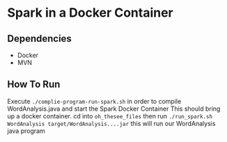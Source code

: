 # Spark in a Docker Container

## Dependencies
* Docker
* MVN

## How To Run

Execute `./complie-program-run-spark.sh` in order to compile WordAnalysis.java and start the Spark Docker Container
This should bring up a docker container.
cd into `oh_thesee_files` then run `./run_spark.sh WordAnalysis target/WordAnalysis....jar` this will run our WordAnalysis java program 
